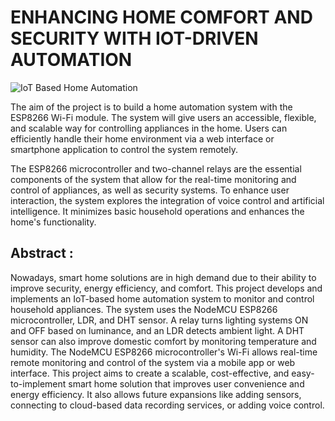 # ENHANCING HOME COMFORT AND SECURITY WITH IOT-DRIVEN AUTOMATION

![IoT Based Home Automation](https://github.com/user-attachments/assets/8f390e38-28ae-4ddf-8f2a-6c42b4d7fea1)

The aim of the project is to build a home automation system with the ESP8266 Wi-Fi module. The system will give users an accessible, flexible, and scalable way for controlling appliances in the home. Users can efficiently handle their home environment via a web interface or smartphone application to control the system remotely.

The ESP8266 microcontroller and two-channel relays are the essential components of the system that allow for the real-time monitoring and control of appliances, as well as security systems. To enhance user interaction, the system explores the integration of voice control and artificial intelligence. It minimizes basic household operations and enhances the home's functionality.


## Abstract :
Nowadays, smart home solutions are in high demand due to their ability to improve security, energy efficiency, and comfort. This project develops and implements an IoT-based home automation system to monitor and control household appliances. The system uses the NodeMCU ESP8266 microcontroller, LDR, and DHT sensor. A relay turns lighting systems ON and OFF based on luminance, and an LDR detects ambient light. A DHT sensor can also improve domestic comfort by monitoring temperature and humidity. The NodeMCU ESP8266 microcontroller's Wi-Fi allows real-time remote monitoring and control of the system via a mobile app or web interface. This project aims to create a scalable, cost-effective, and easy-to-implement smart home solution that improves user convenience and energy efficiency. It also allows future expansions like adding sensors, connecting to cloud-based data recording services, or adding voice control.
